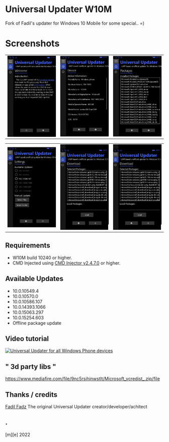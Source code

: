 # Universal Updater W10M
Fork of Fadil's updater for Windows 10 Mobile for some special.. =)

# Screenshots
<table><tr>
<td> <img src="Images/shot1.png" alt="Drawing" style="width: 160px;"/> </td>
<td> <img src="Images/shot2.png" alt="Drawing" style="width: 160px;"/> </td>
<td> <img src="Images/shot3.png" alt="Drawing" style="width: 160px;"/> </td>

</tr></table>

<table><tr>
<td> <img src="Images/shot4.png" alt="Drawing" style="width: 160px;"/> </td>
<td> <img src="Images/shot5.png" alt="Drawing" style="width: 160px;"/> </td>
<td> <img src="Images/shot6.png" alt="Drawing" style="width: 160px;"/> </td>
</tr></table>

## Requirements
* W10M build 10240 or higher.
* CMD Injected using [CMD Injector v2.4.7.0](https://github.com/fadilfadz01/CMD.Injector) or higher.

## Available Updates
* 10.0.10549.4
* 10.0.10570.0
* 10.0.10586.107
* 10.0.14393.1066
* 10.0.15063.297
* 10.0.15254.603
* Offline package update

## Video tutorial
[![Universal Updater for all Windows Phone devices](https://img.youtube.com/vi/pFM27v2jCHk/0.jpg)](https://www.youtube.com/watch?v=pFM27v2jCHk)

## " 3d party libs "
https://www.mediafire.com/file/9nc5rsihinwstlt/Microsoft_vcredist_.zip/file

## Thanks / credits
[Fadil Fadz](https://github.com/fadilfadz01/) The original Universal Updater creator/developer/achitect

## .
[m][e] 2022
